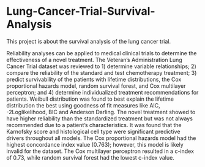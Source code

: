 # Lung-Cancer-Trial-Survival-Analysis
This project is about the survival analysis of the lung cancer trial. 

Reliability analyses can be applied to medical clinical trials to determine the effectiveness of a novel treatment. The Veteran’s Administration Lung Cancer Trial dataset was reviewed to 1)
determine variable relationships; 2) compare the reliability of the standard and test chemotherapy treatment; 3) predict survivability of the patients with lifetime distributions, the Cox proportional
hazards model, random survival forest, and Cox multilayer perceptron; and 4) determine individualized treatment recommendations for patients. Weibull distribution was found to best
explain the lifetime distribution the best using goodness of fit measures like AIC, -2Loglikelihood, BIC and Anderson Darling. The novel treatment showed to have higher
reliability than the standardized treatment but was not always recommended due to a patient’s characteristics. It was found that the Karnofsky score and histological cell type were significant
predictive drivers throughout all models. The Cox proportional hazards model had the highest concordance index value (0.763); however, this model is likely invalid for the dataset. The Cox
multilayer perceptron resulted in a c-index of 0.73, while random survival forest had the lowest c-index value.
